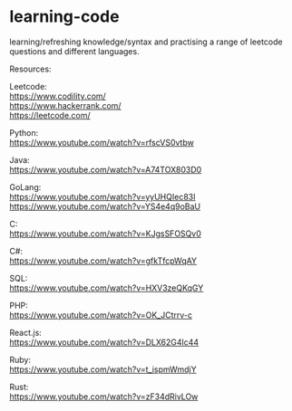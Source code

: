 # learning-code
learning/refreshing knowledge/syntax and practising a range of leetcode questions and different languages.


 Resources:

 Leetcode:<br>
 https://www.codility.com/<br>
 https://www.hackerrank.com/<br>
 https://leetcode.com/<br>
 
 Python:<br>
 https://www.youtube.com/watch?v=rfscVS0vtbw

 Java:<br>
 https://www.youtube.com/watch?v=A74TOX803D0
 
 GoLang:<br>
 https://www.youtube.com/watch?v=yyUHQIec83I<br>
 https://www.youtube.com/watch?v=YS4e4q9oBaU<br>
 
 C:<br>
 https://www.youtube.com/watch?v=KJgsSFOSQv0<br>

 C#:<br>
 https://www.youtube.com/watch?v=gfkTfcpWqAY<br>

 SQL:<br>
 https://www.youtube.com/watch?v=HXV3zeQKqGY<br>

 PHP:<br>
 https://www.youtube.com/watch?v=OK_JCtrrv-c<br>
 
 React.js:<br>
 https://www.youtube.com/watch?v=DLX62G4lc44<br>
 
 Ruby:<br>
 https://www.youtube.com/watch?v=t_ispmWmdjY<br>
 
 Rust:<br>
 https://www.youtube.com/watch?v=zF34dRivLOw<br>
